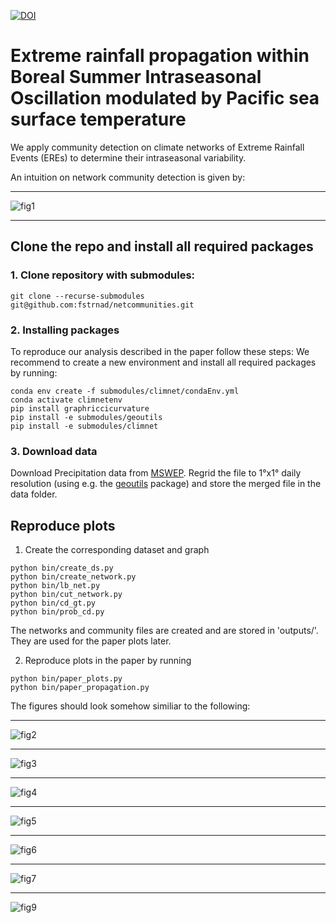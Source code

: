 [![DOI](https://zenodo.org/badge/575759590.svg)](https://zenodo.org/badge/latestdoi/575759590)

# Extreme rainfall propagation within Boreal Summer Intraseasonal Oscillation modulated by Pacific sea surface temperature
We apply community detection on climate networks of Extreme Rainfall Events (EREs) to determine their intraseasonal variability.

An intuition on network community detection is given by:
***
![fig1](outputs/images/community_detection_full.png)
***

## Clone the repo and install all required packages

### 1. Clone repository with submodules:
```
git clone --recurse-submodules git@github.com:fstrnad/netcommunities.git
```

### 2. Installing packages
To reproduce our analysis described in the paper follow these steps:
We recommend to create a new environment and install all required packages by running:
```
conda env create -f submodules/climnet/condaEnv.yml
conda activate climnetenv
pip install graphriccicurvature
pip install -e submodules/geoutils
pip install -e submodules/climnet
```

### 3. Download data
Download Precipitation data from [MSWEP](http://www.gloh2o.org/mswep/). Regrid the file to 1°x1° daily resolution (using e.g. the [geoutils](https://github.com/fstrnad/geoutils) package) and store the merged file in the data folder.

## Reproduce plots

1. Create the corresponding dataset and graph
```
python bin/create_ds.py
python bin/create_network.py
python bin/lb_net.py
python bin/cut_network.py
python bin/cd_gt.py
python bin/prob_cd.py
```
The networks and community files are created and are stored in 'outputs/'. They are used for the paper plots later.

2. Reproduce plots in the paper by running
```
python bin/paper_plots.py
python bin/paper_propagation.py
```


The figures should look somehow similiar to the following:

***
![fig2](outputs/images/communities_lead_lag_EIO.png)

***
![fig3](outputs/images/conditioned_bsiso_phase.png)

***
![fig4](outputs/images/propagation_olr_hovmoeller_k_means_lon_lat_EIO.png)

***
![fig5](outputs/images/sst_mse_background_all.png)

***
![fig6](outputs/images/propagation_msf_lon_lat_all)

***
![fig7](outputs/images/Kelvin_Rossby_Waves.png)

***
![fig9](outputs/images/olr_propagation_1_all.png)
